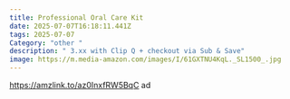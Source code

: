 ```yaml
---
title: Professional Oral Care Kit
date: 2025-07-07T16:18:11.441Z
tags: 2025-07-07
Category: "other "
description: " 3.xx with Clip Q + checkout via Sub & Save"
image: https://m.media-amazon.com/images/I/61GXTNU4KqL._SL1500_.jpg
---
```

https://amzlink.to/az0InxfRW5BqC     ad